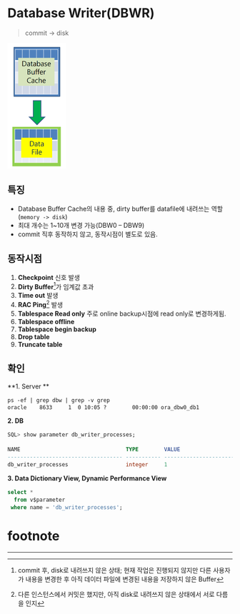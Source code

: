 # Database Writer(**DBWR**)

> commit -> disk

<img src="./assets/image-20230711111647191.png" alt="image-20230711111647191" style="zoom:50%;" />

## 특징

- Database Buffer Cache의 내용 중, dirty buffer를 datafile에 내려쓰는 역할(`memory -> disk`)
- 최대 개수는 1~10개 변경 가능(DBW0 – DBW9)
- commit 직후 동작하지 않고, 동작시점이 별도로 있음.

## 동작시점

1. **Checkpoint** 신호 발생
2. **Dirty Buffer**[^dirty buffer]가 임계값 초과
3. **Time out** 발생
4. **RAC Ping**[^RAC Ping] 발생
5. **Tablespace Read only**
   주로 online backup시점에 read only로 변경하게됨.
6. **Tablespace offline**
7. **Tablespace begin backup**
8. **Drop table**
9. **Truncate table**

## 확인

**1. Server **

```shell
ps -ef | grep dbw | grep -v grep
oracle    8633     1  0 10:05 ?        00:00:00 ora_dbw0_db1
```

**2. DB**

```sql
SQL> show parameter db_writer_processes;

NAME                                 TYPE        VALUE
------------------------------------ ----------- ------------------------------
db_writer_processes                  integer     1
```

**3. Data Dictionary View, Dynamic Performance View**

```sql
select *
  from v$parameter
 where name = 'db_writer_processes';
```

# footnote

---

[^Pinned Buffer]: commit 전, 변경여지가 있는 상태; 다른 사용자가 이미 사용하고 있는 Buffer Block으로 사용할 수 없음
[^Dirty Buffer]: commit 후, disk로 내려쓰지 않은 상태; 현재 작업은 진행되지 않지만 다른 사용자가 내용을 변경한 후 아직 데이터 파일에 변경된 내용을 저장하지 않은 Buffer
[^Free Buffer]: 사용되지 않았거나(Unused) 또는 Dirty Buffer 였다가 디스크로 저장이 되고 다시 재사용 가능하게 된 Block
[^RAC Ping]: 다른 인스턴스에서 커밋은 했지만, 아직 disk로 내려쓰지 않은 상태에서 서로 다름을 인지